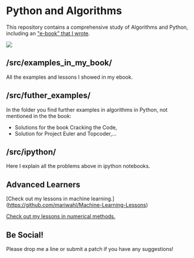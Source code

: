 Python and Algorithms
======================

This repository contains a comprehensive study of Algorithms and Python, including an ["e-book" that I wrote](http://mariwahl.us/docs/algorithms_in_python.pdf).

![](http://i.imgur.com/745Xwzx.png)


/src/examples_in_my_book/
-------------------------

All the examples and lessons I showed in my ebook.


/src/futher_examples/
---------------------

In the folder you find further examples in algorithms in Python, not mentioned in the the book:

* Solutions for the book Cracking the Code,
* Solution for Project Euler and Topcoder,...


/src/ipython/
-------------

Here I explain all the problems above in ipython notebooks.



Advanced Learners
-----------------
[Check out my lessons in machine learning.] (https://github.com/mariwahl/Machine-Learning-Lessons)



[Check out my lessons in numerical methods.](https://github.com/mariwahl/Numerical-Methods-for-Physics)


Be Social!
----------
Please drop me a line or submit a patch if you have any suggestions!